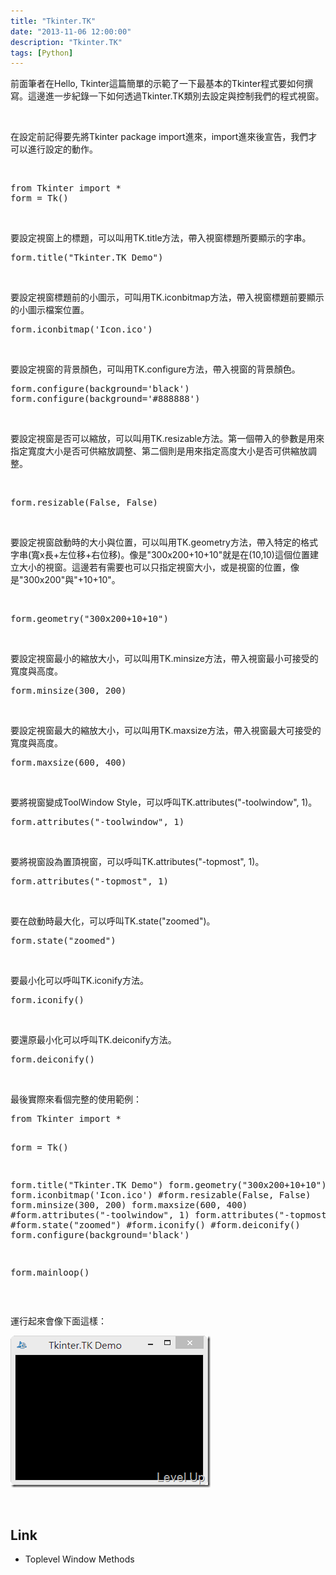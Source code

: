 ```yaml
---
title: "Tkinter.TK"
date: "2013-11-06 12:00:00"
description: "Tkinter.TK"
tags: [Python]
---
```


<p>
	前面筆者在Hello, Tkinter這篇簡單的示範了一下最基本的Tkinter程式要如何撰寫。這邊進一步紀錄一下如何透過Tkinter.TK類別去設定與控制我們的程式視窗。</p>
<p>
	 </p>
<p>
	在設定前記得要先將Tkinter package import進來，import進來後宣告，我們才可以進行設定的動作。</p>
<p>
	 </p>
<div class="wlWriterSmartContent" id="scid:812469c5-0cb0-4c63-8c15-c81123a09de7:95fac225-aa18-47a6-a3c1-2e88671ff0e0" style="float: none; padding-bottom: 0px; padding-top: 0px; padding-left: 0px; margin: 0px; display: inline; padding-right: 0px">
	<pre class="py" name="code">
from Tkinter import *
form = Tk()</pre>
</div>
<p>
	 </p>
<p>
	要設定視窗上的標題，可以叫用TK.title方法，帶入視窗標題所要顯示的字串。</p>
<div class="wlWriterSmartContent" id="scid:812469c5-0cb0-4c63-8c15-c81123a09de7:0dd8fe5e-6ae6-45e9-91bc-c46ed8ffbbd6" style="float: none; padding-bottom: 0px; padding-top: 0px; padding-left: 0px; margin: 0px; display: inline; padding-right: 0px">
	<pre class="py" name="code">
form.title("Tkinter.TK Demo")</pre>
</div>
<p>
	 </p>
<p>
	要設定視窗標題前的小圖示，可叫用TK.iconbitmap方法，帶入視窗標題前要顯示的小圖示檔案位置。</p>
<div class="wlWriterSmartContent" id="scid:812469c5-0cb0-4c63-8c15-c81123a09de7:f9cde87a-e2ce-43e3-abf3-849d437bc86c" style="float: none; padding-bottom: 0px; padding-top: 0px; padding-left: 0px; margin: 0px; display: inline; padding-right: 0px">
	<pre class="py" name="code">
form.iconbitmap('Icon.ico')</pre>
</div>
<p>
	 </p>
<p>
	要設定視窗的背景顏色，可叫用TK.configure方法，帶入視窗的背景顏色。</p>
<div class="wlWriterSmartContent" id="scid:812469c5-0cb0-4c63-8c15-c81123a09de7:d06e47f0-55fa-4910-863e-9fa8d4ecbf3b" style="float: none; padding-bottom: 0px; padding-top: 0px; padding-left: 0px; margin: 0px; display: inline; padding-right: 0px">
	<pre class="py" name="code">
form.configure(background='black')
form.configure(background='#888888')</pre>
</div>
<p>
	 </p>
<p>
	要設定視窗是否可以縮放，可以叫用TK.resizable方法。第一個帶入的參數是用來指定寬度大小是否可供縮放調整、第二個則是用來指定高度大小是否可供縮放調整。</p>
<p>
	 </p>
<div class="wlWriterSmartContent" id="scid:812469c5-0cb0-4c63-8c15-c81123a09de7:0649f631-2c44-405b-bb89-ae34abba1ea8" style="float: none; padding-bottom: 0px; padding-top: 0px; padding-left: 0px; margin: 0px; display: inline; padding-right: 0px">
	<pre class="py" name="code">
form.resizable(False, False)</pre>
</div>
<p>
	 </p>
<p>
	要設定視窗啟動時的大小與位置，可以叫用TK.geometry方法，帶入特定的格式字串(寬x長+左位移+右位移)。像是"300x200+10+10"就是在(10,10)這個位置建立大小的視窗。這邊若有需要也可以只指定視窗大小，或是視窗的位置，像是"300x200"與"+10+10"。</p>
<p>
	 </p>
<div class="wlWriterSmartContent" id="scid:812469c5-0cb0-4c63-8c15-c81123a09de7:34d6cdef-2851-4319-8a90-3f3a9e22c191" style="float: none; padding-bottom: 0px; padding-top: 0px; padding-left: 0px; margin: 0px; display: inline; padding-right: 0px">
	<pre class="py" name="code">
form.geometry("300x200+10+10")</pre>
</div>
<p>
	 </p>
<p>
	要設定視窗最小的縮放大小，可以叫用TK.minsize方法，帶入視窗最小可接受的寬度與高度。</p>
<div class="wlWriterSmartContent" id="scid:812469c5-0cb0-4c63-8c15-c81123a09de7:2167f978-35f3-4e68-9e04-f6f178e8ab91" style="float: none; padding-bottom: 0px; padding-top: 0px; padding-left: 0px; margin: 0px; display: inline; padding-right: 0px">
	<pre class="py" name="code">
form.minsize(300, 200)</pre>
</div>
<p>
	 </p>
<p>
	要設定視窗最大的縮放大小，可以叫用TK.maxsize方法，帶入視窗最大可接受的寬度與高度。</p>
<div class="wlWriterSmartContent" id="scid:812469c5-0cb0-4c63-8c15-c81123a09de7:03860dc2-ca44-471c-91cb-bb47c00b1ecb" style="float: none; padding-bottom: 0px; padding-top: 0px; padding-left: 0px; margin: 0px; display: inline; padding-right: 0px">
	<pre class="py" name="code">
form.maxsize(600, 400)</pre>
</div>
<p>
	 </p>
<p>
	要將視窗變成ToolWindow Style，可以呼叫TK.attributes("-toolwindow", 1)。</p>
<div class="wlWriterSmartContent" id="scid:812469c5-0cb0-4c63-8c15-c81123a09de7:b79fc627-7167-4f25-837e-c940b9f96791" style="float: none; padding-bottom: 0px; padding-top: 0px; padding-left: 0px; margin: 0px; display: inline; padding-right: 0px">
	<pre class="py" name="code">
form.attributes("-toolwindow", 1) </pre>
</div>
<p>
	 </p>
<p>
	要將視窗設為置頂視窗，可以呼叫TK.attributes("-topmost", 1)。</p>
<div class="wlWriterSmartContent" id="scid:812469c5-0cb0-4c63-8c15-c81123a09de7:77a0d5a1-c209-4f78-b339-d5d5ce705620" style="float: none; padding-bottom: 0px; padding-top: 0px; padding-left: 0px; margin: 0px; display: inline; padding-right: 0px">
	<pre class="py" name="code">
form.attributes("-topmost", 1) </pre>
</div>
<p>
	 </p>
<p>
	要在啟動時最大化，可以呼叫TK.state("zoomed")。</p>
<div class="wlWriterSmartContent" id="scid:812469c5-0cb0-4c63-8c15-c81123a09de7:403a9e2e-853e-4299-bb77-aa8690891ef5" style="float: none; padding-bottom: 0px; padding-top: 0px; padding-left: 0px; margin: 0px; display: inline; padding-right: 0px">
	<pre class="py" name="code">
form.state("zoomed")</pre>
</div>
<p>
	 </p>
<p>
	要最小化可以呼叫TK.iconify方法。</p>
<div class="wlWriterSmartContent" id="scid:812469c5-0cb0-4c63-8c15-c81123a09de7:8937a449-5966-4e09-bd9a-9971a0ad7475" style="float: none; padding-bottom: 0px; padding-top: 0px; padding-left: 0px; margin: 0px; display: inline; padding-right: 0px">
	<pre class="py" name="code">
form.iconify()</pre>
</div>
<p>
	 </p>
<p>
	要還原最小化可以呼叫TK.deiconify方法。</p>
<div class="wlWriterSmartContent" id="scid:812469c5-0cb0-4c63-8c15-c81123a09de7:32ea7430-01ee-4550-8931-06344965ef28" style="float: none; padding-bottom: 0px; padding-top: 0px; padding-left: 0px; margin: 0px; display: inline; padding-right: 0px">
	<pre class="py" name="code">
form.deiconify()</pre>
</div>
<p>
	 </p>
<p>
	最後實際來看個完整的使用範例：</p>
<div class="wlWriterSmartContent" id="scid:812469c5-0cb0-4c63-8c15-c81123a09de7:f06ded55-6039-4899-9d66-6c84ef1a9126" style="float: none; padding-bottom: 0px; padding-top: 0px; padding-left: 0px; margin: 0px; display: inline; padding-right: 0px">
	<pre class="py" name="code">
from Tkinter import *

form = Tk()

form.title("Tkinter.TK Demo")
form.geometry("300x200+10+10")
form.iconbitmap('Icon.ico')
#form.resizable(False, False)
form.minsize(300, 200)
form.maxsize(600, 400)
#form.attributes("-toolwindow", 1) 
form.attributes("-topmost", 1) 
#form.state("zoomed")
#form.iconify()
#form.deiconify()
form.configure(background='black')

form.mainloop()</pre>
</div>
<p>
	 </p>
<p>
	運行起來會像下面這樣：</p>
<p>
	<img alt="image" border="0" height="243" src="\images\posts\8a8276ec-0f3a-4999-8ed5-74cfc8b050c4\image_thumb_1.png" style="border-top: 0px; border-right: 0px; border-bottom: 0px; border-left: 0px" width="320" /></p>
<p>
	 </p>
<h2>
	Link</h2>
<ul>
	<li>
		Toplevel Window Methods</li>
</ul>
